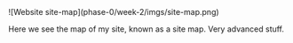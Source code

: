 <!DOCTYPE html>
<html>
<head>
  <title>Reflecting on Design</title>
</head>
<body>
  ![Website site-map](phase-0/week-2/imgs/site-map.png)
  <p> Here we see the map of my site, known as a site map. Very advanced stuff. </p>
</body>
</html>
